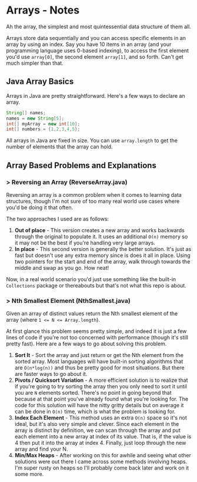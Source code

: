 # Arrays - Notes

Ah the array, the simplest and most quintessential data structure of them all. 

Arrays store data sequentially and you can access specific elements in an array by using an index. Say you have 10 items in an array (and your programming language uses 0-based indexing), to access the first element you'd use `array[0]`, the second element `array[1]`, and so forth. Can't get much simpler than that. 

## Java Array Basics

Arrays in Java are pretty straightforward. Here's a few ways to declare an array.

```java
String[] names;
names = new String[5];
int[] myArray = new int[10];
int[] numbers = {1,2,3,4,5};
```

All arrays in Java are fixed in size. You can use `array.length` to get the number of elements that the array can hold.

## Array Based Problems and Explanations

### > Reversing an Array (ReverseArray.java)

Reversing an array is a common problem when it comes to learning data structures, though I'm not sure of too many real world use cases where you'd be doing it that often.

The two approaches I used are as follows:

1. **Out of place** - This version creates a new array and works backwards through the original to populate it. It uses an additional `O(n)` memory so it may not be the best if you're handling very large arrays.
2. **In place** - This second version is generally the better solution. It's just as fast but doesn't use any extra memory since is does it all in place. Using two pointers for the start and end of the array, walk through towards the middle and swap as you go. How neat!

Now, in a real world scenario you'd just use something like the built-in `Collections` package or thereabouts but that's not what this repo is about.

### > Nth Smallest Element (NthSmallest.java)

Given an array of distinct values return the Nth smallest element of the array (where `1 <= N <= Array.length`).

At first glance this problem seems pretty simple, and indeed it is just a few lines of code if you're not too concerned with performance (though it's still pretty fast). Here are a few ways to go about solving this problem.

1. **Sort It** - Sort the array and just return or get the Nth element from the sorted array. Most languages will have built-in sorting algorithms that are `O(n*log(n))` and thus be pretty good for most situations. But there are faster ways to go about it.
2. **Pivots / Quicksort Variation** - A more efficient solution is to realize that if you're going to try sorting the array then you only need to sort it until you are `N` elements sorted. There's no point in going beyond that because at that point you've already found what you're looking for. The code for this solution will have the nitty gritty details but on average it can be done in `O(n)` time, which is what the problem is looking for.
3. **Index Each Element** - This method uses an extra `O(n)` space so it's not ideal, but it's also very simple and clever. Since each element in the array is distinct by definition, we can scan through the array and put each element into a new array at index of its value. That is, if the value is 4 then put it into the array at index 4. Finally, just loop through the new array and find your N.
4. **Min/Max Heaps** - After working on this for awhile and seeing what other solutions were out there I came across some methods involving heaps. I'm super rusty on heaps so I'll probably come back later and work on it some more.
